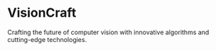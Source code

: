 # VisionCraft
Crafting the future of computer vision with innovative algorithms and cutting-edge technologies.
